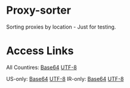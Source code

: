 # Proxy-sorter
Sorting proxies by location - Just for testing.

# Access Links

All Countires:  [Base64](https://raw.githubusercontent.com/Surfboardv2ray/Proxy-sorter/main/base64/converted.txt)
                [UTF-8](https://raw.githubusercontent.com/Surfboardv2ray/Proxy-sorter/main/output/converted.txt)

US-only:  [Base64](https://raw.githubusercontent.com/Surfboardv2ray/Proxy-sorter/main/base64/US.txt)
          [UTF-8](https://raw.githubusercontent.com/Surfboardv2ray/Proxy-sorter/main/output/US.txt)
IR-only:  [Base64](https://raw.githubusercontent.com/Surfboardv2ray/Proxy-sorter/main/base64/IR.txt)
          [UTF-8](https://raw.githubusercontent.com/Surfboardv2ray/Proxy-sorter/main/output/IR.txt)
